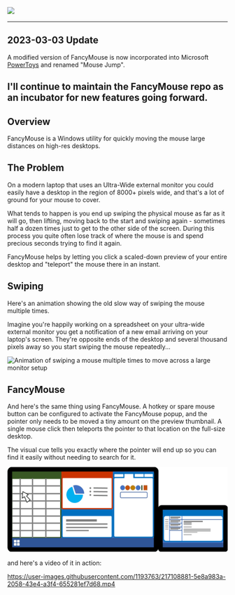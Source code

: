 ![](wiki/images/fancymouse-banner.png)

----
## 2023-03-03 Update

A modified version of FancyMouse is now incorporated into Microsoft [PowerToys](https://github.com/microsoft/PowerToys) and renamed "Mouse Jump".

I'll continue to maintain the FancyMouse repo as an incubator for new features going forward.
----

## Overview

FancyMouse is a Windows utility for quickly moving the mouse large distances on high-res desktops.

## The Problem

On a modern laptop that uses an Ultra-Wide external monitor you could easily have a desktop in the region of 8000+ pixels wide, and that's a lot of ground for your mouse to cover.

What tends to happen is you end up swiping the physical mouse as far as it will go, then lifting, moving back to the start and swiping again - sometimes half a dozen times just to get to the other side of the screen. During this process you quite often lose track of where the mouse is and spend precious seconds trying to find it again.

FancyMouse helps by letting you click a scaled-down preview of your entire desktop and "teleport" the mouse there in an instant.

## Swiping

Here's an animation showing the old slow way of swiping the mouse multiple times.

Imagine you're happily working on a spreadsheet on your ultra-wide external monitor you get a notification of a new email arriving on your laptop's screen. They're opposite ends of the desktop and several thousand pixels away so you start swiping the mouse repeatedly...

![Animation of swiping a mouse multiple times to move across a large monitor setup](wiki/images/swipe.gif)

## FancyMouse

And here's the same thing using FancyMouse. A hotkey or spare mouse button can be configured to activate the FancyMouse popup, and the pointer only needs to be moved a tiny amount on the preview thumbnail. A single mouse click then teleports the pointer to that location on the full-size desktop.

The visual cue tells you exactly where the pointer will end up so you can find it easily without needing to search for it.

![Animation of using FancyMouse to instantly teleport across a large monitor setup](wiki/images/fancymouse.gif)

and here's a video of it in action:

https://user-images.githubusercontent.com/1193763/217108881-5e8a983a-2058-43e4-a3f4-655281ef7d68.mp4
